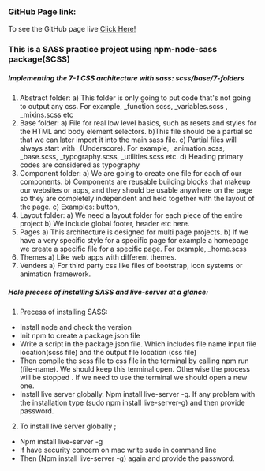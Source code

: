 ### GitHub Page link:

To see the GitHub page live [Click Here!](https://rayhanalkavey.github.io/Nature-Journey-Advance-css-project/ "Click Here!")

### This is a SASS practice project using npm-node-sass package(SCSS)

##### Implementing the 7-1 CSS architecture with sass: scss/base/7-folders

1. Abstract folder:
   a) This folder is only going to put code that's not going to output any css. For example, \_function.scss, \_variables.scss , \_mixins.scss etc
2. Base folder:
   a) File for real low level basics, such as resets and styles for the HTML and body element selectors.
   b)This file should be a partial so that we can later import it into the main sass file.
   c) Partial files will always start with \_(Underscore). For example, \_animation.scss, \_base.scss, \_typography.scss, \_utilities.scss etc.
   d) Heading primary codes are considered as typography
3. Component folder:
   a) We are going to create one file for each of our components.
   b) Components are reusable building blocks that makeup our websites or apps, and they should be usable anywhere on the page so they are completely independent and held together with the layout of the page.
   c) Examples: button,
4. Layout folder:
   a) We need a layout folder for each piece of the entire project
   b) We include global footer, header etc here.
5. Pages
   a) This architecture is designed for multi page projects.
   b) If we have a very specific style for a specific page for example a homepage we create a specific file for a specific page. For example, \_home.scss
6. Themes
   a) Like web apps with different themes.
7. Venders
   a) For third party css like files of bootstrap, icon systems or animation framework.

##### Hole precess of installing SASS and live-server at a glance:

1. Precess of installing SASS:

- Install node and check the version
- Init npm to create a package.json file
- Write a script in the package.json file. Which includes file name input file location(scss file) and the output file location (css file)
- Then compile the scss file to css file in the terminal by calling npm run (file-name). We should keep this terminal open. Otherwise the process will be stopped . If we need to use the terminal we should open a new one.
- Install live server globally. Npm install live-server -g. If any problem with the installation type (sudo npm install live-server-g) and then provide password.

2. To install live server globally ;

- Npm install live-server -g
- If have security concern on mac write sudo in command line
- Then (Npm install live-server -g) again and provide the password.
